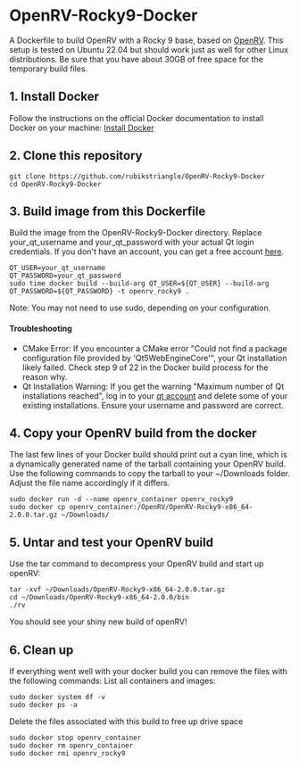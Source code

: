 # OpenRV-Rocky9-Docker
A Dockerfile to build OpenRV with a Rocky 9 base, based on [OpenRV](https://github.com/AcademySoftwareFoundation/OpenRV.git). This setup is tested on Ubuntu 22.04 but should work just as well for other Linux distributions. Be sure that you have about 30GB of free space for the temporary build files.

## 1. Install Docker
Follow the instructions on the official Docker documentation to install Docker on your machine: [Install Docker](https://docs.docker.com/engine/install)

## 2. Clone this repository
```
git clone https://github.com/rubikstriangle/OpenRV-Rocky9-Docker
cd OpenRV-Rocky9-Docker
```

## 3. Build image from this Dockerfile
Build the image from the OpenRV-Rocky9-Docker directory. Replace your_qt_username and your_qt_password with your actual Qt login credentials. If you don't have an account, you can get a free account [here](https://login.qt.io/register).

```
QT_USER=your_qt_username
QT_PASSWORD=your_qt_password
sudo time docker build --build-arg QT_USER=${QT_USER} --build-arg QT_PASSWORD=${QT_PASSWORD} -t openrv_rocky9 .
```
Note: You may not need to use sudo, depending on your configuration.

#### Troubleshooting

- CMake Error: If you encounter a CMake error "Could not find a package configuration file provided by 'Qt5WebEngineCore'", your Qt installation likely failed. Check step 9 of 22 in the Docker build process for the reason why.
- Qt Installation Warning: If you get the warning "Maximum number of Qt installations reached", log in to your [qt account](https://account.qt.io/s/active-installation-list) and delete some of your existing installations. Ensure your username and password are correct.

## 4. Copy your OpenRV build from the docker
The last few lines of your Docker build should print out a cyan line, which is a dynamically generated name of the tarball containing your OpenRV build. Use the following commands to copy the tarball to your ~/Downloads folder. Adjust the file name accordingly if it differs.
```
sudo docker run -d --name openrv_container openrv_rocky9
sudo docker cp openrv_container:/OpenRV/OpenRV-Rocky9-x86_64-2.0.0.tar.gz ~/Downloads/
```

## 5. Untar and test your OpenRV build
Use the tar command to decompress your OpenRV build and start up openRV:
```
tar -xvf ~/Downloads/OpenRV-Rocky9-x86_64-2.0.0.tar.gz
cd ~/Downloads/OpenRV-Rocky9-x86_64-2.0.0/bin
./rv
```
You should see your shiny new build of openRV!

## 6. Clean up
If everything went well with your docker build you can remove the files with the following commands:
List all containers and images:
```
sudo docker system df -v
sudo docker ps -a
```
Delete the files associated with this build to free up drive space

```
sudo docker stop openrv_container
sudo docker rm openrv_container
sudo docker rmi openrv_rocky9
```

